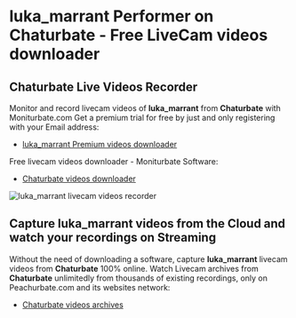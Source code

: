 # luka_marrant Performer on Chaturbate - Free LiveCam videos downloader

## Chaturbate Live Videos Recorder

Monitor and record livecam videos of **luka_marrant** from **Chaturbate** with Moniturbate.com
Get a premium trial for free by just and only registering with your Email address:
* [luka_marrant Premium videos downloader](https://moniturbate.com/request-demo-licence-key.html)

Free livecam videos downloader - Moniturbate Software:
* [Chaturbate videos downloader](https://moniturbate.com/moniturbate-download-software.html)

![luka_marrant livecam videos recorder](https://peachurnet.com/templates/moniturbate-software.png)


## Capture luka_marrant videos from the Cloud and watch your recordings on Streaming

Without the need of downloading a software, capture **luka_marrant** livecam videos from **Chaturbate** 100% online.
Watch Livecam archives from **Chaturbate** unlimitedly from thousands of existing recordings, only on Peachurbate.com and its websites network:
* [Chaturbate videos archives](https://peachurnet.com/)